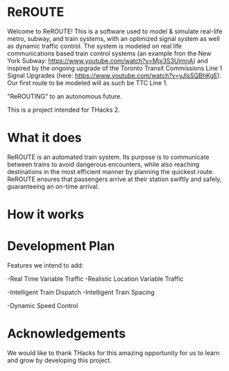 # ReROUTE
Welcome to ReROUTE! This is a software used to model & simulate real-life metro, subway, and train systems, with an optimized signal system as well as dynamic traffic control. The system is modeled on real life communications based train control systems (an example fron the New York Subway: https://www.youtube.com/watch?v=Mjx3S3UjmnA) and inspired by the ongoing upgrade of the Toronto Transit Commissions Line 1 Signal Upgrades (here: https://www.youtube.com/watch?v=yJlsSQBhKgE). Our first route to be modeled will as such be TTC Line 1.

"ReROUTING" to an autonomous future.

This is a project intended for THacks 2.

# What it does
ReROUTE is an automated train system. Its purpose is to communicate between trains to avoid dangerous encounters, while also reaching destinations in the most efficient manner by planning the quickest route. ReROUTE ensures that passengers arrive at their station swiftly and safely, guaranteeing an on-time arrival. 

# How it works

# Development Plan
Features we intend to add:

-Real Time Variable Traffic
-Realistic Location Variable Traffic

-Intelligent Train Dispatch
-Intelligent Train Spacing 

-Dynamic Speed Control

# Acknowledgements

We would like to thank THacks for this amazing opportunity for us to learn and grow by developing this project.
